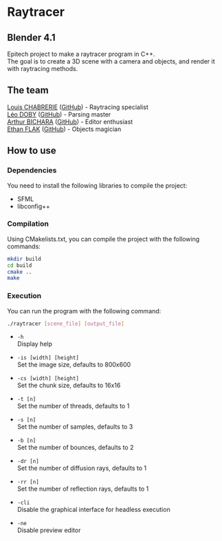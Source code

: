 # Raytracer

## Blender 4.1

Epitech project to make a raytracer program in C++.\
The goal is to create a 3D scene with a camera and objects, and render it with raytracing methods.

## The team

[Louis CHABRERIE](mailto:louis.chabrerie@epitech.eu) ([GitHub](https://github.com/M4NIK0)) - Raytracing specialist\
[Léo DOBY](mailto:leo.doby@epitech.eu) ([GitHub](https://github.com/LeoDoby)) - Parsing master\
[Arthur BICHARA](mailto:arthur.bichara@epitech.eu) ([GitHub](https://github.com/ArthurBchr)) - Editor enthusiast\
[Ethan FLAK](mailto:ethan.flak@epitech.eu) ([GitHub](https://github.com/Eth22-Epitech)) - Objects magician

## How to use

### Dependencies

You need to install the following libraries to compile the project:
- SFML
- libconfig++

### Compilation

Using CMakelists.txt, you can compile the project with the following commands:

```bash
mkdir build
cd build
cmake ..
make
```

### Execution

You can run the program with the following command:

```bash
./raytracer [scene_file] [output_file]
```

- `-h`\
Display help


- `-is [width] [height]`\
Set the image size, defaults to 800x600


- `-cs [width] [height]`\
Set the chunk size, defaults to 16x16


- `-t [n]`\
Set the number of threads, defaults to 1


- `-s [n]`\
Set the number of samples, defaults to 3


- `-b [n]`\
Set the number of bounces, defaults to 2


- `-dr [n]`\
Set the number of diffusion rays, defaults to 1


- `-rr [n]`\
Set the number of reflection rays, defaults to 1


- `-cli`\
Disable the graphical interface for headless execution


- `-ne`\
Disable preview editor
